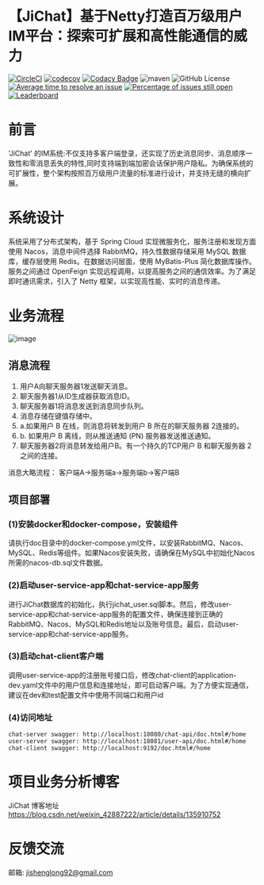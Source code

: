 # 【JiChat】基于Netty打造百万级用户IM平台：探索可扩展和高性能通信的威力

<!--
Travis CI 徽章：
访问 Travis CI，使用 GitHub 账户登录，并启用你的项目的构建。
在仓库的 Travis CI 页面找到 "Build Status" 徽章，选择需要的格式，然后将其添加到你的 README 文件中。
Codecov 徽章：

访问 Codecov，使用 GitHub 账户登录，并启用你的项目的代码覆盖率报告。
在仓库的 Codecov 页面找到 "Badge" 选项，选择需要的格式，然后将其添加到你的 README 文件中。
Maven中央仓库版本徽章：

访问 Shields.io，选择 "Maven Central"，输入你的 Maven 仓库坐标（group ID 和 artifact ID），然后生成徽章代码并添加到你的 README 文件中。
许可证信息徽章：

访问 Shields.io，选择 "License"，输入你的项目的许可证，然后生成徽章代码并添加到你的 README 文件中。
Is It Maintained 徽章：

访问 Is It Maintained，搜索你的项目，获取徽章代码并添加到你的 README 文件中。
-->
[![CircleCI](https://dl.circleci.com/status-badge/img/circleci/CgWndursnfTN85ScJmBdyi/R7S69YhP9B1F39MDmdLyCB/tree/master.svg?style=svg&circle-token=f619bb84e6e68f060795b1c21a25d39a1c1b0cb4)](https://dl.circleci.com/status-badge/redirect/circleci/CgWndursnfTN85ScJmBdyi/R7S69YhP9B1F39MDmdLyCB/tree/master)
[![codecov](https://codecov.io/gh/jsl1992/JiChat/graph/badge.svg?token=NVFGT76HQF)](https://codecov.io/gh/jsl1992/JiChat)
[![Codacy Badge](https://app.codacy.com/project/badge/Grade/dc30543fa9844f98bc5fa169c97913d9)](https://app.codacy.com/gh/jsl1992/JiChat/dashboard?utm_source=gh&utm_medium=referral&utm_content=&utm_campaign=Badge_grade)
![maven](https://img.shields.io/maven-central/v/com.ji.jichat/jichat.svg)
![GitHub License](https://img.shields.io/github/license/jsl1992/JiChat)
[![Average time to resolve an issue](http://isitmaintained.com/badge/resolution/jsl1992/JiChat.svg)](http://isitmaintained.com/project/jsl1992/JiChat "Average time to resolve an issue")
[![Percentage of issues still open](http://isitmaintained.com/badge/open/jsl1992/JiChat.svg)](http://isitmaintained.com/project/jsl1992/JiChat "Percentage of issues still open")
[![Leaderboard](https://img.shields.io/badge/JiChat-%E6%9F%A5%E7%9C%8B%E8%B4%A1%E7%8C%AE%E6%8E%92%E8%A1%8C%E6%A6%9C-orange)](https://github.com/jsl1992/JiChat)



# 前言
 'JiChat' 的IM系统:不仅支持多客户端登录，还实现了历史消息同步、消息顺序一致性和零消息丢失的特性,同时支持端到端加密会话保护用户隐私。为确保系统的可扩展性，整个架构按照百万级用户流量的标准进行设计，并支持无缝的横向扩展。



# 系统设计
系统采用了分布式架构，基于 Spring Cloud 实现微服务化，服务注册和发现方面使用 Nacos，消息中间件选择 RabbitMQ，持久性数据存储采用 MySQL 数据库，缓存层使用 Redis。在数据访问层面，使用 MyBatis-Plus 简化数据库操作。服务之间通过 OpenFeign 实现远程调用，以提高服务之间的通信效率。为了满足即时通讯需求，引入了 Netty 框架，以实现高性能、实时的消息传递。




# 业务流程
![image](https://github.com/jsl1992/JiChat/assets/34052259/7ccf4c17-59ef-4eff-991f-41c624812791)



## 消息流程
1. 用户A向聊天服务器1发送聊天消息。
2. 聊天服务器1从ID生成器获取消息ID。
3. 聊天服务器1将消息发送到消息同步队列。
4. 消息存储在键值存储中。
5. a.如果用户 B 在线，则消息将转发到用户 B 所在的聊天服务器 2连接的。
5. b. 如果用户 B 离线，则从推送通知 (PN) 服务器发送推送通知。
6. 聊天服务器2将消息转发给用户B。有一个持久的TCP用户 B 和聊天服务器 2 之间的连接。

消息大略流程： 客户端A→服务端a→服务端b→客户端B


## 项目部署
### (1)安装docker和docker-compose，安装组件
请执行doc目录中的docker-compose.yml文件，以安装RabbitMQ、Nacos、MySQL、Redis等组件。如果Nacos安装失败，请确保在MySQL中初始化Nacos所需的nacos-db.sql文件数据。
### (2)启动user-service-app和chat-service-app服务
进行JiChat数据库的初始化，执行jichat_user.sql脚本。然后，修改user-service-app和chat-service-app服务的配置文件，确保连接到正确的RabbitMQ、Nacos、MySQL和Redis地址以及账号信息。最后，启动user-service-app和chat-service-app服务。
### (3)启动chat-client客户端
调用user-service-app的注册账号接口后，修改chat-client的application-dev.yaml文件中的用户信息和连接地址，即可启动客户端。为了方便实现通信，建议在dev和test配置文件中使用不同端口和用户id
### (4)访问地址
    chat-server swagger: http://localhost:18080/chat-api/doc.html#/home
    user-server swagger: http://localhost:18081/user-api/doc.html#/home
    chat-client swagger: http://localhost:9192/doc.html#/home

# 项目业务分析博客
JiChat 博客地址 [https://blog.csdn.net/weixin_42887222/article/details/135910752 ](https://blog.csdn.net/weixin_42887222/article/details/135910752)

# 反馈交流
邮箱: jishenglong92@gmail.com

